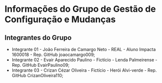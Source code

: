 # Informações do Grupo de Gestão de Configuração e Mudanças

## Integrantes do Grupo

* Integrante 01 - João Ferreira de Camargo Neto - REAL - Aluno Impacta 1600018 - Rep. GitHub joaocamargo009;
* Integrante 02 - Evair Aparecido Paulino - Fictício - Lenda Palmeirense - Rep. GitHub EvairPaulino09;
* Integrante 03 - Crizan Cézar Oliveira - Fictício - Herói Alvi-verde - Rep. GitHub CrizanOliveira110;

